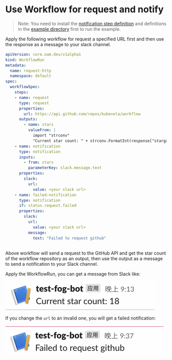 # Use Workflow for request and notify

> Note: You need to install the [notification step definition](https://github.com/kubevela/kubevela/blob/master/vela-templates/definitions/internal/workflowstep/notification.cue) and definitions in the [example directory](https://github.com/kubevela/workflow/tree/main/examples/definitions) first to run the example.

Apply the following workflow for request a specified URL first and then use the response as a message to your slack channel.

```yaml
apiVersion: core.oam.dev/v1alpha1
kind: WorkflowRun
metadata:
  name: request-http
  namespace: default
spec:
  workflowSpec:
    steps:
    - name: request
      type: request
      properties:
        url: https://api.github.com/repos/kubevela/workflow
      outputs:
        - name: stars
          valueFrom: |
            import "strconv"
            "Current star count: " + strconv.FormatInt(response["stargazers_count"], 10)
    - name: notification
      type: notification
      inputs:
        - from: stars
          parameterKey: slack.message.text
      properties:
        slack:
          url:
            value: <your slack url>
    - name: failed-notification
      type: notification
      if: status.request.failed
      properties:
        slack:
          url:
            value: <your slack url>
          message:
            text: "Failed to request github"
            
```

Above workflow will send a request to the GitHub API and get the star count of the workflow repository as an output, then use the output as a message to send a notification to your Slack channel.

Apply the WorkflowRun, you can get a message from Slack like:

![slack-success](./static/slack-success.png)

If you change the `url` to an invalid one, you will get a failed notification:

![slack-failed](./static/slack-fail.png)